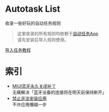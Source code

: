# Autotask List
收录一些好玩的自动任务规则<br>

> 这里收录的所有规则均依赖于[自动任务App](./about_at)<br>请先安装后导入规则使用。

[导入任务教程](./about_import)
# 索引
* [MIUI蓝牙永久关闭补丁](./rules/miui_disable_bluetooth_halfon)<br>
无痛解决「蓝牙设备的连接将在明天前保持断开」
* [禁止非法安装应用](./rules/no_install_jumping)<br>
不许应用僭越一步